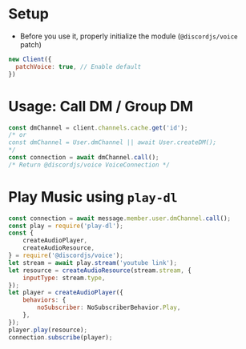 # Setup
- Before you use it, properly initialize the module (`@discordjs/voice` patch)

```js
new Client({
  patchVoice: true, // Enable default
})
```

# Usage: Call DM / Group DM

```js
const dmChannel = client.channels.cache.get('id');
/* or
const dmChannel = User.dmChannel || await User.createDM();
*/
const connection = await dmChannel.call();
/* Return @discordjs/voice VoiceConnection */
```

# Play Music using `play-dl`

```js
const connection = await message.member.user.dmChannel.call();
const play = require('play-dl');
const {
	createAudioPlayer,
	createAudioResource,
} = require('@discordjs/voice');
let stream = await play.stream('youtube link');
let resource = createAudioResource(stream.stream, {
	inputType: stream.type,
});
let player = createAudioPlayer({
	behaviors: {
		noSubscriber: NoSubscriberBehavior.Play,
	},
});
player.play(resource);
connection.subscribe(player);
```
